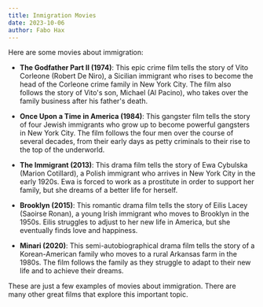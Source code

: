 ```yaml
---
title: Inmigration Movies
date: 2023-10-06
author: Fabo Hax
---
```


Here are some movies about immigration:

* **The Godfather Part II (1974)**: This epic crime film tells the story of Vito Corleone (Robert De Niro), a Sicilian immigrant who rises to become the head of the Corleone crime family in New York City. The film also follows the story of Vito's son, Michael (Al Pacino), who takes over the family business after his father's death.

* **Once Upon a Time in America (1984)**: This gangster film tells the story of four Jewish immigrants who grow up to become powerful gangsters in New York City. The film follows the four men over the course of several decades, from their early days as petty criminals to their rise to the top of the underworld.

* **The Immigrant (2013)**: This drama film tells the story of Ewa Cybulska (Marion Cotillard), a Polish immigrant who arrives in New York City in the early 1920s. Ewa is forced to work as a prostitute in order to support her family, but she dreams of a better life for herself.

* **Brooklyn (2015)**: This romantic drama film tells the story of Eilis Lacey (Saoirse Ronan), a young Irish immigrant who moves to Brooklyn in the 1950s. Eilis struggles to adjust to her new life in America, but she eventually finds love and happiness.

* **Minari (2020)**: This semi-autobiographical drama film tells the story of a Korean-American family who moves to a rural Arkansas farm in the 1980s. The film follows the family as they struggle to adapt to their new life and to achieve their dreams.

These are just a few examples of movies about immigration. There are many other great films that explore this important topic.